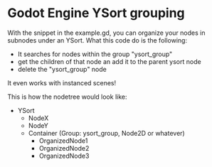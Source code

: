 # Godot Engine YSort grouping

With the snippet in the example.gd, you can organize your nodes in subnodes under an YSort. What this code do is the following:
- It searches for nodes within the group "ysort_group"
- get the children of that node an add it to the parent ysort node
- delete the "ysort_group" node

It even works with instanced scenes!

This is how the nodetree would look like:

- YSort
  - NodeX
  - NodeY
  - Container (Group: ysort_group, Node2D or whatever)
    - OrganizedNode1
    - OrganizedNode2
    - OrganizedNode3
